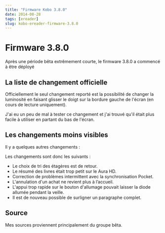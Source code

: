 ```yaml
---
title: "Firmware Kobo 3.8.0"
date: 2014-08-28
tags: [ereader]
slug: kobo-ereader-firmware-3.8.0
---
```

# Firmware 3.8.0

Après une période bêta extrêmement courte, le firmware 3.8.0 a commencé à être déployé

## La liste de changement officielle

Officiellement le seul changement reporté est la possibilité de changer la luminosité en faisant glisser le doigt sur la bordure gauche de l'écran (en cours de lecture uniquement).

J'ai eu un peu de mal à tester ce changement et j'ai trouvé qu'il était plus facile à utiliser en partant du bas de l'écran.

## Les changements moins visibles

Il y a quelques autres changements :

Les changements sont donc les suivants :

 * Le choix de tri des étagères est de retour.
 * Le résumé des livres était trop petit sur le Aura HD.
 * Correction de problèmes intermittent avec la synchronisation Pocket.
 * L'annulation d'un achat ne revient plus à l’accueil.
 * L'appui trop rapide sur le bouton d'allumage pouvait laisser la diode allumée pendant la veille.
 * Il est de nouveau possible de surligner un paragraphe complet.

## Source

Mes sources proviennent principalement du groupe bêta.
